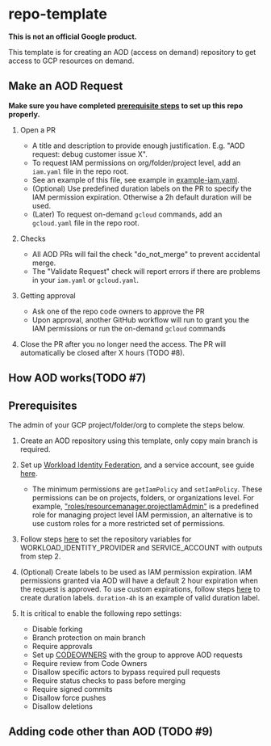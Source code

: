 # repo-template

**This is not an official Google product.**

This template is for creating an AOD (access on demand) repository to get access
to GCP resources on demand.

## Make an AOD Request

**Make sure you have completed
[prerequisite steps](https://github.com/abcxyz/aod-template/blob/main/README.md#prerequisites)
to set up this repo properly.**

1.  Open a PR

    -   A title and description to provide enough justification. E.g. "AOD
        request: debug customer issue X".
    -   To request IAM permissions on org/folder/project level, add an
        `iam.yaml` file in the repo root.
    -   See an example of this file, see example in
        [example-iam.yaml](https://github.com/abcxyz/aod-template/blob/main/example-iam.yaml).
    -   (Optional) Use predefined duration labels on the PR to specify the IAM
        permission expiration. Otherwise a 2h default duration will be used.
    -   (Later) To request on-demand `gcloud` commands, add an `gcloud.yaml`
        file in the repo root.

2.  Checks

    -   All AOD PRs will fail the check "do_not_merge" to prevent accidental
        merge.
    -   The "Validate Request" check will report errors if there are problems in
        your `iam.yaml` or `gcloud.yaml`.

3.  Getting approval

    -   Ask one of the repo code owners to approve the PR
    -   Upon approval, another GitHub workflow will run to grant you the IAM
        permissions or run the on-demand `gcloud` commands

4.  Close the PR after you no longer need the access. The PR will automatically
    be closed after X hours (TODO #8).

## How AOD works(TODO #7)

## Prerequisites

The admin of your GCP project/folder/org to complete the steps below.

1.  Create an AOD repository using this template, only copy main branch is
    required.

2.  Set up
    [Workload Identity Federation](https://cloud.google.com/iam/docs/workload-identity-federation),
    and a service account, see guide
    [here](https://github.com/google-github-actions/auth#setting-up-workload-identity-federation).

    -   The minimum permissions are `getIamPolicy` and `setIamPolicy`. These
        permissions can be on projects, folders, or organizations level. For
        example,
        ["roles/resourcemanager.projectIamAdmin"](https://cloud.google.com/resource-manager/docs/access-control-proj#resourcemanager.projectIamAdmin)
        is a predefined role for managing project level IAM permission, an
        alternative is to use custom roles for a more restricted set of
        permissions.

3.  Follow steps
    [here](https://docs.github.com/en/actions/learn-github-actions/variables#creating-configuration-variables-for-a-repository)
    to set the repository variables for WORKLOAD_IDENTITY_PROVIDER and
    SERVICE_ACCOUNT with outputs from step 2.

4.  (Optional) Create labels to be used as IAM permission expiration. IAM
    permissions granted via AOD will have a default 2 hour expiration when the
    request is approved. To use custom expirations, follow steps
    [here](https://docs.github.com/en/issues/using-labels-and-milestones-to-track-work/managing-labels#creating-a-label)
    to create duration labels. `duration-4h` is an example of valid duration
    label.

5.  It is critical to enable the following repo settings:

    -   Disable forking
    -   Branch protection on main branch
    -   Require approvals
    -   Set up [CODEOWNERS](https://docs.github.com/en/repositories/managing-your-repositorys-settings-and-features/customizing-your-repository/about-code-owners) with the group to approve AOD requests
    -   Require review from Code Owners
    -   Disallow specific actors to bypass required pull requests
    -   Require status checks to pass before merging
    -   Require signed commits
    -   Disallow force pushes
    -   Disallow deletions

## Adding code other than AOD (TODO #9)
